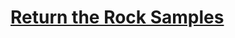 # [Return the Rock Samples](https://education.lego.com/en-us/lessons/ev3-space-challenge/6-return-the-rock-samples)
